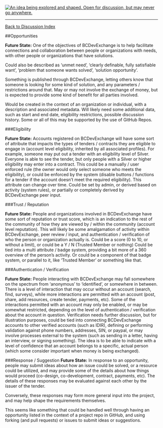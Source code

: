 <a rel="Inspiration" href="https://github.com/BCDevExchange/docs/blob/master/discussion/projectstates.md"><img alt="An idea being explored and shaped. Open for discussion, but may never go anywhere." style="border-width:0" src="http://bcdevexchange.org/badge/1.svg" title="An idea being explored and shaped. Open for discussion, but may never go anywhere." /></a>

---
[Back to Discussion Index](../discussion_index.md)


##Opportunities

**Future State:** One of the objectives of BCDevExchange is to help facilitate connections and collaboration between people or organizations with needs, with other people or organizations that have solutions.

Could also be described as ‘unmet need’, ‘clearly definable, fully satisfiable want’, ‘problem that someone wants solved’, ‘solution opportunity’.

Something is published through BCDevExchange, letting others know that someone is looking for some kind of solution, and any parameters / restrictions around that. May or may not involve the exchange of money, but is expected to provide some kind of benefit for all parties involved.

Would be created in the context of an organization or individual, with a description and associated metadata. Will likely need some additional data, such as start and end date, eligibility restrictions, possible discussion history. Some or all of this may be supported by the use of GitHub Repos.

###Eligibility

**Future State:** Accounts registered on BCDevExchange will have some sort of attribute that impacts the types of tenders / contracts they are eligible to engage in (account level eligibility, inherited by all associated profiles). For example, someone may put out a tender with an eligibility level of Silver. Everyone is able to see the tender, but only people with a Silver or higher eligibility may enter into a contract. This could be a manually / user enforced rule (the owner would only select someone who meets the eligibility), or could be enforced by the system (disable buttons / functions for a tender if the account doesn’t meet the required eligibility). This attribute can change over time. Could be set by admin, or derived based on activity (system rules), or partially or completely derived by BCDevExchange peer input. 

###Trust / Reputation

**Future State:** People and organizations involved in BCDevExchange have some sort of reputation or trust score, which is an indication to the rest of the community of how they are viewed by / within the community (account level reputation). This will likely be some amalgamation of activity within BCDevExchange, peer review / input, and authentication / verification of who the person or organization actually is. Could be a score (0 to 10, or without a limit), or could be a Y / N (Trusted Member or nothing)
Could be tied into a multi attribute / badge system, providing a bit more of a 360 overview of the person’s activity. Or could be a component of that badge system, or parallel to it, like ‘Trusted Member’ or something like that.  

###Authentication / Verification 

**Future State:** People interacting with BCDevExchange may fall somewhere on the spectrum from ‘anonymous’ to ‘identified’, or somewhere in between. There is a level of interaction that may occur without an account (search, find, surveys), while more interactions are permitted with an account (post, share, add resources, create tender, payments, etc). Some of the interactions permitted with an account may only be enabled, or may be somewhat restricted, depending on the level of authentication / verification about the account in question. Verification needs further discussion, but for illustration purposes, could be tied into connecting BCDevExchange accounts to other verified accounts (such as IDIR), defining or performing validation against phone numbers, addresses, SIN, or paypal, or may involve processes external to the system (such as sending in a letter, having an interview, or signing something). The idea is to be able to indicate with a level of confidence that an account belongs to a specific, actual person (which some consider important when money is being exchanged).  

###Response / Suggestion
**Future State:** In response to an opportunity, people may submit ideas about how an issue could be solved, or a resource could be utilized, and may provide some of the details about how things would proceed (co-design, co-development, contract, payments, etc). The details of these responses may be evaluated against each other by the issuer of the tender. 

Conversely, these responses may form more general input into the project, and may help shape the requirements themselves. 

This seems like something that could be handled well through having an opportunity listed in the context of a project repo in GitHub, and using forking (and pull requests) or issues to submit ideas or suggestions.
